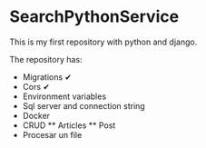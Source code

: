# SearchPythonService
This is my first repository with python and django.

The repository has:
* Migrations ✔
* Cors ✔
* Environment variables
* Sql server and connection string
* Docker
* CRUD
** Articles
** Post
* Procesar un file
